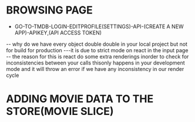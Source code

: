 # BROWSING PAGE

- GO-TO-TMDB-LOGIN-EDITPROFILE(SETTINGS)-API-(CREATE A NEW APP)-APIKEY,(API ACCESS TOKEN)

-- why do we have every object double double in your local project but not for build for production
---it is due to strict mode on react in the input page
-- the reason  for  this is react do some extra renderings inorder to check for inconsistencies between your calls thisonly happens in your development mode and it will throw an error if we have any inconsistency in our render cycle


# ADDING MOVIE DATA TO THE STORE(MOVIE SLICE)
